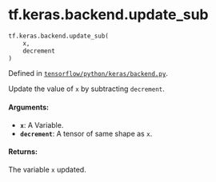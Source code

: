 <div itemscope itemtype="http://developers.google.com/ReferenceObject">
<meta itemprop="name" content="tf.keras.backend.update_sub" />
<meta itemprop="path" content="Stable" />
</div>

# tf.keras.backend.update_sub

``` python
tf.keras.backend.update_sub(
    x,
    decrement
)
```



Defined in [`tensorflow/python/keras/backend.py`](/code/stable/tensorflow/python/keras/backend.py).

Update the value of `x` by subtracting `decrement`.

#### Arguments:

* <b>`x`</b>: A Variable.
* <b>`decrement`</b>: A tensor of same shape as `x`.


#### Returns:

The variable `x` updated.
